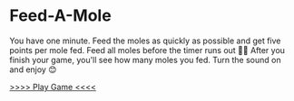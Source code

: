 # Feed-A-Mole

You have one minute. Feed the moles as quickly as possible and get five points per mole fed. Feed all moles before the timer runs out 🍓🦫 After you finish your game, you'll see how many moles you fed. Turn the sound on and enjoy 😊

[>>>> Play Game <<<<](https://kogayirina.github.io/feed-a-mole/)
